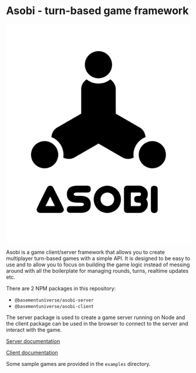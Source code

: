 # Asobi - turn-based game framework

![Asobi logo](./logo.png)

Asobi is a game client/server framework that allows you to create multiplayer turn-based games with a simple API. It is designed to be easy to use and to allow you to focus on building the game logic instead of messing around with all the boilerplate for managing rounds, turns, realtime updates etc.

There are 2 NPM packages in this repository:

- `@basementuniverse/asobi-server`
- `@basementuniverse/asobi-client`

The server package is used to create a game server running on Node and the client package can be used in the browser to connect to the server and interact with the game.

[Server documentation](./server/README.md)

[Client documentation](./client/README.md)

Some sample games are provided in the `examples` directory.
